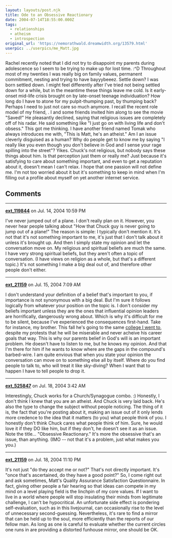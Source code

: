 ```yaml
---
layout: layouts/post.njk
title: Ode to an Obsessive Reactionary
date: 2004-07-14T18:55:00.000Z
tags:
  - relationships
  - atheism
  - introspection
original_url: 'https://nemorathwald.dreamwidth.org/13579.html'
userpic: ../userpics/me_Matt.jpg
---
```

Rachel recently noted that I did not try to disappoint my parents during adolescence so I seem to be trying to make up for lost time. :^D Throughout most of my twenties I was really big on family values, permanent commitment, nesting and trying to have bayyybeeez. Settle down? I was born settled down. I might feel differently after I've tried not being settled down for a while, but in the meantime these things leave me cold. Is it early-onset mid-life crisis brought on by late-onset teenage individuation? How long do I have to atone for my pulpit-thumping past, by thumping back? Perhaps I need to just not care so much anymore. I recall the recent role model of my friend, . I and some friends invited him along to see the movie "Saved!" He pleasantly declined, saying that religious issues are completely off of his radar. He said something like "I just go on with living life and don't obsess." This got me thinking. I have another friend named Tomak who always introduces me with, "This is Matt, he's an atheist." Am I an issue cleverly disguised as a human? Why do people get to know me by saying "I really like you even though you don't believe in God and I sense your rage spilling into the street"? Yikes. Chuck's not religious, but nobody says these things about him. Is that perception just them or really me? Just because it's satisfying to care about something important, and even to get a reputation about it, doesn't mean I can't relax. I hope that one passion will not define me. I'm not too worried about it but it's something to keep in mind when I'm filling out a profile about myself on yet another internet service.

## Comments

---

**[ext_119844](https://www.dreamwidth.org/users/ext_119844)** on Jul. 14, 2004 10:59 PM

I've never jumped out of a plane. I don't really plan on it. However, you never hear people talking about "How that Chuck guy is never going to jump out of a plane!" The reason is simple: I typically don't mention it. It's not that it's not something important to me, it's just that I don't talk about it unless it's brought up. And then I simply state my opinion and let the conversation move on. My religious and spiritual beliefs are much the same. I have very strong spiritual beliefs, but they aren't often a topic of conversation. (I have views on religion as a whole, but that's a different topic.) It's not something I make a big deal out of, and therefore other people don't either.

---

**[ext_21159](https://www.dreamwidth.org/users/ext_21159)** on Jul. 15, 2004 7:09 AM

I don't understand your definition of a belief that's important to you, if importance is not synonymous with a big deal. But I'm sure it follows logically from whatever your position on the topic is. I don't consider my beliefs important unless they are the ones that influential opinion leaders are horrifically, dangerously wrong about. Which is why it's difficult for me to be silent, because I've experienced the consequences first-hand. Take for instance, my brother. This fall he's going to the same [college I went to](http://www.pccboard.com/), despite my protests that he will be miserable and never acheive his career goals that way. This is why our parents belief in God's will is an important problem. He doesn't have to listen to me, but he knows my opinion. And that I'm there for him if he wants to know where are the gaps in the compound's barbed-wire. I am quite envious that when you state your opinion the conversation can move on to something else all by itself. Where do you find people to talk to, who will treat it like sky-diving? When I want that to happen I have to tell people to drop it.

---

**[ext_525847](https://www.dreamwidth.org/users/ext_525847)** on Jul. 18, 2004 3:42 AM

Interestingly, Chuck works for a Church/Synagogue combo. :) Honestly, I don't think I knew that you are an atheist. And Chuck is very laid back. He's also the type to change the subject without people noticing. The thing of it is, the fact that you're posting about it, making an issue out of it only lends more credence to the idea that it matters (to you) what people think of you. I honestly don't think Chuck cares what people think of him. Sure, he would love it if they DO like him, but if they don't, he doesn't see it as an issue. Note the title... "Obsessive Reactionary." It's more the obsessive that's an issue, than anything. (IMO -- not that it's a problem, just what makes you you.)

---

**[ext_21159](https://www.dreamwidth.org/users/ext_21159)** on Jul. 18, 2004 11:10 PM

It's not just "do they accept me or not?" That's not directly important. It's "once that's ascertained, do they have a good point?" So, I come right out and ask sometimes, Matt's Quality Assurance Satisfaction Questionnaire. In fact, giving other people a fair hearing so that ideas can compete in my mind on a level playing field is the linchpin of my core values. If I want to live in a world where people will stop insulating their minds from legitimate challenge, I can't be hypocritical. An unfortunate side effect is pondering self-evaluation, such as in this livejournal, can occasionally rise to the level of unnecessary second-guessing. Nevertheless, it's rare to find a mirror that can be held up to the soul, more efficiently than the reports of our fellow man. As long as one is careful to evaluate whether the current circles one runs in are providing a distorted funhouse mirror, one should be OK.
